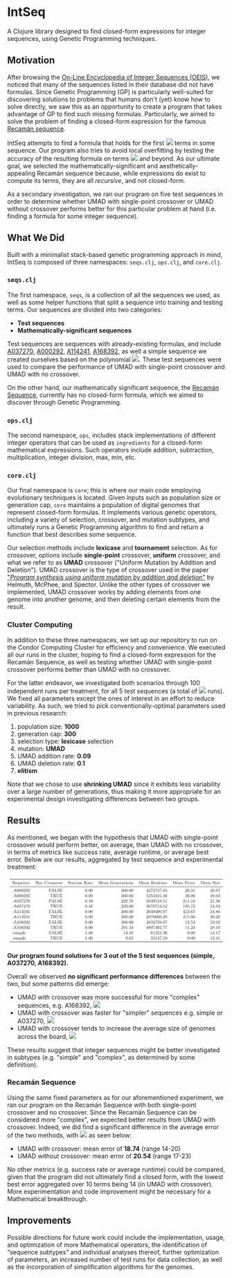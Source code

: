 # IntSeq

A Clojure library designed to find closed-form expressions for integer sequences, using Genetic Programming techniques.

## Motivation

After browsing the [On-Line Encyclopedia of Integer Sequences (OEIS)](https://oeis.org/), we noticed that many of the sequences listed in their database did not have formulas. Since Genetic Programming (GP) is particularly well-suited for discovering solutions to problems that humans don't (yet) know how to solve directly, we saw this as an opportunity to create a program that takes advantage of GP to find such missing formulas. Particularly, we aimed to solve the problem of finding a closed-form expression for the famous [Recamán sequence](https://en.wikipedia.org/wiki/Recam%C3%A1n%27s_sequence). 

IntSeq attempts to find a formula that holds for the first <img src="https://render.githubusercontent.com/render/math?math=n"> terms in some sequence. Our program also tries to avoid local overfitting by testing the accuracy of the resulting formula on terms <img src="https://render.githubusercontent.com/render/math?math=n %2B 1"> and beyond. As our ultimate goal, we selected the mathematically-significant and aesthetically-appealing Recamán sequence because, while expressions do exist to compute its terms, they are all *recursive*, and not closed-form.

As a secondary investigation, we ran our program on five test sequences in order to determine whether UMAD with single-point crossover or UMAD without crossover performs better for this particular problem at hand (i.e. finding a formula for some integer sequence).

## What We Did

Built with a minimalist stack-based genetic programming approach in mind, IntSeq is composed of three namespaces: `seqs.clj`, `ops.clj`, and `core.clj`. 


### `seqs.clj`

The first namespace, `seqs`, is a collection of all the sequences we used, as well as some helper functions that split a sequence into training and testing terms. Our sequences are divided into two categories: 

* **Test sequences**
* **Mathematically-significant sequences**

Test sequences are sequences with already-existing formulas, and include [A037270](https://oeis.org/A037270), [A000292](https://oeis.org/A000292), [A114241](https://oeis.org/A114241), [A168392](https://oeis.org/A168392), as well a simple sequence we created ourselves based on the polynomial <img src="https://render.githubusercontent.com/render/math?math=f(n) = n^2 %2B n %2B 4, \, n \geq 0">. These test sequences were used to compare the performance of UMAD with single-point crossover and UMAD with no crossover. 

On the other hand, our mathematically significant sequence, the [Recamán Sequence](https://oeis.org/A005132), currently has no closed-form formula, which we aimed to discover through Genetic Programming.

### `ops.clj`

The second namespace, `ops`, includes stack implementations of different integer operators that can be used as `ingredients` for a closed-form mathematical expressions. Such operators include addition, subtraction, multiplication, integer division, max, min, etc.

### `core.clj`

Our final namespace is `core`; this is where our main code employing evolutionary techniques is located. Given inputs such as population size or generation cap, `core` maintains a population of digital genomes that represent closed-form formulas. It implements various genetic operators, including a variety of selection, crossover, and mutation subtypes, and ultimately runs a Genetic Programming algorithm to find and return a function that best describes some sequence.

Our selection methods include **lexicase** and **tournament** selection. As for crossover, options include **single-point** crossover, **uniform** crossover, and what we refer to as **UMAD** crossover ("Uniform Mutation by Addition and Deletion"). UMAD crossover is the type of crossover used in the paper ["*Program synthesis using uniform mutation by addition and deletion*"](https://dl.acm.org/doi/10.1145/3205455.3205603) by Helmuth, McPhee, and Spector. Unlike the other types of crossover we implemented, UMAD crossover works by adding elements from one genome into another genome, and then deleting certain elements from the result.

### Cluster Computing

In addition to these three namespaces, we set up our repository to run on the Condor Computing Cluster for efficiency and convenience. We executed all our runs in the cluster, hoping to find a closed-form expression for the Recamán Sequence, as well as testing whether UMAD with single-point crossover performs better than UMAD with no crossover. 

For the latter endeavor, we investigated both scenarios through 100 independent runs per treatment, for all 5 test sequences (a total of <img src="https://render.githubusercontent.com/render/math?math=2 \cdot 100 \cdot 5 = 1000"> runs). We fixed all parameters except the ones of interest in an effort to reduce variability. As such, we tried to pick conventionally-optimal parameters used in previous research:
 
 1. population size: **1000**
 2. generation cap: **300**
 3. selection type: **lexicase** selection
 4. mutation: **UMAD**
 5. UMAD addition rate: **0.09**
 6. UMAD deletion rate: **0.1**
 7. **elitism**

Note that we chose to use **shrinking UMAD** since it exhibits less variability over a large number of generations, thus making it more appropriate for an experimental design investigating differences between two groups. 

## Results

As mentioned, we began with the hypothesis that UMAD with single-point crossover would perform better, on average, than UMAD with no crossover, in terms of metrics like success rate, average runtime, or average best error. Below are our results, aggregated by test sequence and experimental treatment:

![](results.png)

**Our program found solutions for 3 out of the 5 test sequences (simple, A037270, A168392).**

Overall we observed **no significant performance differences** between the two, but some patterns did emerge:

* UMAD with crossover was more successful for more "complex" sequences, e.g. A168392, <img src="https://render.githubusercontent.com/render/math?math=p = 0.02">
* UMAD with crossover was faster for "simpler" sequences e.g. simple or A037270, <img src="https://render.githubusercontent.com/render/math?math=p \ll 0.001">
* UMAD with crossover tends to increase the average size of genomes across the board, <img src="https://render.githubusercontent.com/render/math?math=p \ll 0.001">

These results suggest that integer sequences might be better investigated in subtypes (e.g. "simple" and "complex", as determined by some definition).

### Recamán Sequence

Using the same fixed parameters as for our aforementioned experiment, we ran our program on the Recamán Sequence with both single-point crossover and no crossover. Since the Recamán Sequence can be considered more "complex", we expected better results from UMAD with crossover. Indeed, we did find a significant difference in the average error of the two methods, with <img src="https://render.githubusercontent.com/render/math?math=p \ll 0.001"> as seen below:

* UMAD with crossover: mean error of **18.74** (range 14-20)
* UMAD without crossover: mean error of **20.54** (range 17-23)

No other metrics (e.g. success rate or average runtime) could be compared, given that the program did not ultimately find a closed form, with the lowest best error aggregated over 10 terms being 14 (in UMAD with crossover). More experimentation and code improvement might be necessary for a Mathematical breakthrough.

## Improvements

Possible directions for future work could include the implementation, usage, and optimization of more Mathematical operators, the identification of “sequence subtypes” and individual analyses thereof, further optimization of parameters, an increased number of test runs for data collection, as well as the incorporation of simplification algorithms for the genomes.
